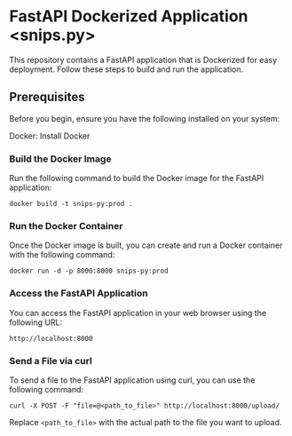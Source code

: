 #  FastAPI Dockerized Application <snips.py>

This repository contains a FastAPI application that is Dockerized for easy deployment. Follow these steps to build and run the application.

## Prerequisites
Before you begin, ensure you have the following installed on your system:

Docker: Install Docker

### Build the Docker Image
Run the following command to build the Docker image for the FastAPI application:

```docker build -t snips-py:prod .```

### Run the Docker Container
Once the Docker image is built, you can create and run a Docker container with the following command:

```docker run -d -p 8000:8000 snips-py:prod```

### Access the FastAPI Application
You can access the FastAPI application in your web browser using the following URL:

```http://localhost:8000```

### Send a File via curl
To send a file to the FastAPI application using curl, you can use the following command:

`curl -X POST -F "file=@<path_to_file>" http://localhost:8000/upload/`

Replace `<path_to_file>` with the actual path to the file you want to upload.